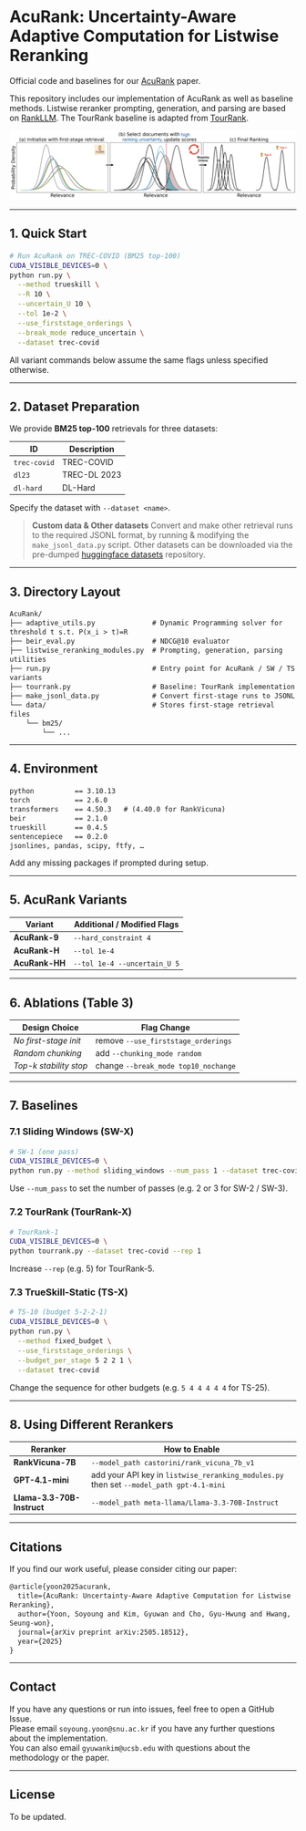 # AcuRank: Uncertainty-Aware Adaptive Computation for Listwise Reranking

Official code and baselines for our [AcuRank](http://arxiv.org/abs/2505.18512) paper. 

This repository includes our implementation of AcuRank as well as baseline methods. Listwise reranker prompting, generation, and parsing are based on [RankLLM](https://github.com/castorini/rank_llm). The TourRank baseline is adapted from [TourRank](https://github.com/chenyiqun/TourRank).

![AcuRank](main_figure.png)

---

## 1. Quick Start

```bash
# Run AcuRank on TREC-COVID (BM25 top-100)
CUDA_VISIBLE_DEVICES=0 \
python run.py \
  --method trueskill \
  --R 10 \
  --uncertain_U 10 \
  --tol 1e-2 \
  --use_firststage_orderings \
  --break_mode reduce_uncertain \
  --dataset trec-covid
```

All variant commands below assume the same flags unless specified otherwise.

---

## 2. Dataset Preparation

We provide **BM25 top-100** retrievals for three datasets:

| ID           | Description  |
| ------------ | ------------ |
| `trec-covid` | TREC-COVID   |
| `dl23`       | TREC-DL 2023 |
| `dl-hard`    | DL-Hard      |

Specify the dataset with `--dataset <name>`.

> **Custom data \& Other datasets**
> Convert and make other retrieval runs to the required JSONL format, by running & modifying the `make_jsonl_data.py` script.
> Other datasets can be downloaded via the pre-dumped [huggingface datasets](https://huggingface.co/datasets/Soyoung97/beir-eval-bm25-top100) repository.

---

## 3. Directory Layout

```text
AcuRank/
├── adaptive_utils.py              # Dynamic Programming solver for threshold t s.t. P(x_i > t)=R
├── beir_eval.py                   # NDCG@10 evaluator
├── listwise_reranking_modules.py  # Prompting, generation, parsing utilities
├── run.py                         # Entry point for AcuRank / SW / TS variants
├── tourrank.py                    # Baseline: TourRank implementation
├── make_jsonl_data.py             # Convert first-stage runs to JSONL
└── data/                          # Stores first-stage retrieval files
    └── bm25/
        └── ...
```

---

## 4. Environment

```text
python          == 3.10.13
torch           == 2.6.0
transformers    == 4.50.3   # (4.40.0 for RankVicuna)
beir            == 2.1.0
trueskill       == 0.4.5
sentencepiece   == 0.2.0
jsonlines, pandas, scipy, ftfy, …
```

Add any missing packages if prompted during setup.

---

## 5. AcuRank Variants

| Variant        | Additional / Modified Flags  |
| -------------- | ---------------------------- |
| **AcuRank-9**  | `--hard_constraint 4`        |
| **AcuRank-H**  | `--tol 1e-4`                 |
| **AcuRank-HH** | `--tol 1e-4 --uncertain_U 5` |

---

## 6. Ablations (Table 3)

| Design Choice          | Flag Change                         |
| ---------------------- | ----------------------------------- |
| *No first-stage init*  | remove `--use_firststage_orderings` |
| *Random chunking*      | add `--chunking_mode random`        |
| *Top-k stability stop* | change `--break_mode top10_nochange`       |

---

## 7. Baselines

### 7.1 Sliding Windows (SW-X)

```bash
# SW-1 (one pass)
CUDA_VISIBLE_DEVICES=0 \
python run.py --method sliding_windows --num_pass 1 --dataset trec-covid
```

Use `--num_pass` to set the number of passes (e.g. 2 or 3 for SW-2 / SW-3).

### 7.2 TourRank (TourRank-X)

```bash
# TourRank-1
CUDA_VISIBLE_DEVICES=0 \
python tourrank.py --dataset trec-covid --rep 1
```

Increase `--rep` (e.g. 5) for TourRank-5.

### 7.3 TrueSkill-Static (TS-X)

```bash
# TS-10 (budget 5-2-2-1)
CUDA_VISIBLE_DEVICES=0 \
python run.py \
  --method fixed_budget \
  --use_firststage_orderings \
  --budget_per_stage 5 2 2 1 \
  --dataset trec-covid
```

Change the sequence for other budgets (e.g. `5 4 4 4 4 4` for TS-25).

---

## 8. Using Different Rerankers

| Reranker          | How to Enable                                                                            |
| ----------------- | ---------------------------------------------------------------------------------------- |
| **RankVicuna-7B** | `--model_path castorini/rank_vicuna_7b_v1`                                               |
| **GPT-4.1-mini**  | add your API key in `listwise_reranking_modules.py` then set `--model_path gpt-4.1-mini` |
| **Llama-3.3-70B-Instruct** | `--model_path meta-llama/Llama-3.3-70B-Instruct`  |

---


## Citations

If you find our work useful, please consider citing our paper:

```
@article{yoon2025acurank,
  title={AcuRank: Uncertainty-Aware Adaptive Computation for Listwise Reranking},
  author={Yoon, Soyoung and Kim, Gyuwan and Cho, Gyu-Hwung and Hwang, Seung-won},
  journal={arXiv preprint arXiv:2505.18512},
  year={2025}
}
```


---

## Contact

If you have any questions or run into issues, feel free to open a GitHub Issue.  
Please email `soyoung.yoon@snu.ac.kr` if you have any further questions about the implementation.  
You can also email `gyuwankim@ucsb.edu` with questions about the methodology or the paper.


---

## License

To be updated.

